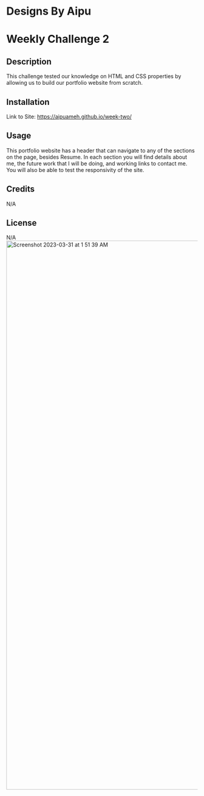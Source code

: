 # Designs By Aipu
# Weekly Challenge 2

## Description

This challenge tested our knowledge on HTML and CSS properties by allowing us to build our portfolio website from scratch.

## Installation

Link to Site: https://aipuameh.github.io/week-two/

## Usage

This portfolio website has a header that can navigate to any of the sections on the page, besides Resume. In each section you will find details about me, the future work that I will be doing, and working links to contact me. You will also be able to test the responsivity of the site.  
## Credits

N/A

## License

N/A
<img width="1440" alt="Screenshot 2023-03-31 at 1 51 39 AM" src="https://user-images.githubusercontent.com/110988589/229035599-ca9ca108-e471-4f0d-a798-c610b51f0fa7.png">
